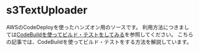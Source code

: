 # s3TextUploader
AWSのCodeDeployを使ったハンズオン用のソースです。
利用方法につきましては[CodeBuildを使ってビルド・テストをしてみる](https://tetete-home.com/article/882)を参照してください。
こちらの記事では、CodeBuildを使ってビルド・テストをする方法を解説しています。